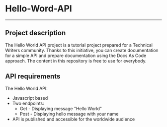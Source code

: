 # Hello-Word-API

---

## Project description

The Hello World API project is a tutorial project prepared for a Technical Writers community. Thanks to this initiative, you can create documentation for a simple API and prepare documentation using the Docs As Code approach. The content in this repository is free to use for everybody.

## API requirements

The Hello World API:

- Javascript based
- Two endpoints:
  - Get - Displaying message "Hello World"
  - Post - Displaying hello message with your name
- API is published and accessible for the worldwide audience
